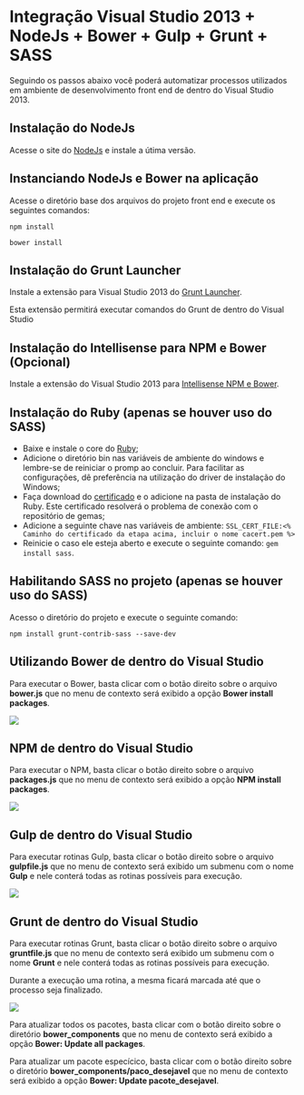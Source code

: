 # Integração Visual Studio 2013 + NodeJs + Bower + Gulp + Grunt + SASS  #

Seguindo os passos abaixo você poderá automatizar processos utilizados em ambiente de desenvolvimento front end de dentro do Visual Studio 2013.


## Instalação do NodeJs ##
Acesse o site do [NodeJs](http://nodejs.org/ "NodeJs") e instale a útima versão.

## Instanciando NodeJs e Bower na aplicação ##
Acesse o diretório base dos arquivos do projeto front end e execute os seguintes comandos:

`npm install`

`bower install` 

## Instalação do Grunt Launcher ##
Instale a extensão para Visual Studio 2013 do [Grunt Launcher](https://visualstudiogallery.msdn.microsoft.com/dcbc5325-79ef-4b72-960e-0a51ee33a0ff "Grunt Laucher").

Esta extensão permitirá executar comandos do Grunt de dentro do Visual Studio 

## Instalação do Intellisense para NPM e Bower (Opcional) ##
Instale a extensão do Visual Studio 2013 para [Intellisense NPM e Bower](https://visualstudiogallery.msdn.microsoft.com/65748cdb-4087-497e-a394-2e3449c8e61e "Intellisense NPM e Bower").

## Instalação do Ruby (apenas se houver uso do SASS) ##
- Baixe e instale o core do [Ruby](http://rubyinstaller.org/downloads/ "Ruby");
- Adicione o diretório bin nas variáveis de ambiente do windows e lembre-se de reiniciar o promp ao concluir. Para facilitar as configurações, dê preferência na utilização do driver de instalação do Windows;
- Faça download do [certificado](http://curl.haxx.se/ca/cacert.pem "certificado") e o adicione na pasta de instalação do Ruby. Este certificado resolverá o problema de conexão com o repositório de gemas;
- Adicione a seguinte chave nas variáveis de ambiente: `SSL_CERT_FILE:<% Caminho do certificado da etapa acima, incluir o nome cacert.pem %>`
- Reinicie o caso ele esteja aberto e execute o seguinte comando: `gem install sass`.

## Habilitando SASS no projeto (apenas se houver uso do SASS) ##
Acesso o diretório do projeto e execute o seguinte comando:

`npm install grunt-contrib-sass --save-dev`

## Utilizando Bower de dentro do Visual Studio ##
Para executar o Bower, basta clicar com o botão direito sobre o arquivo **bower.js** que no menu de contexto será exibido a opção **Bower install packages**.

![](images/Bower.jpg)

## NPM de dentro do Visual Studio ##
Para executar o NPM, basta clicar o botão direito sobre o arquivo **packages.js** que no menu de contexto será exibido a opção **NPM install packages**.

![](images/Npm.jpg)


## Gulp de dentro do Visual Studio ##
Para executar rotinas Gulp, basta clicar o botão direito sobre o arquivo **gulpfile.js** que no menu de contexto será exibido um submenu com o nome **Gulp** e nele conterá todas as rotinas possíveis para execução.

![](images/Gulp.jpg)


## Grunt de dentro do Visual Studio ##
Para executar rotinas Grunt, basta clicar o botão direito sobre o arquivo **gruntfile.js** que no menu de contexto será exibido um submenu com o nome **Grunt** e nele conterá todas as rotinas possíveis para execução.

Durante a execução uma rotina, a mesma ficará marcada até que o processo seja finalizado.

![](images/Grunt.jpg)

Para atualizar todos os pacotes, basta clicar com o botão direito sobre o diretório **bower_components** que no menu de contexto será exibido a opção **Bower: Update all packages**.

Para atualizar um pacote especícico, basta clicar com o botão direito sobre o diretório **bower_components/paco_desejavel** que no menu de contexto será exibido a opção **Bower: Update pacote_desejavel**.